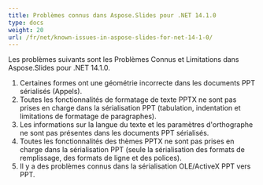 ```yaml
---
title: Problèmes connus dans Aspose.Slides pour .NET 14.1.0
type: docs
weight: 20
url: /fr/net/known-issues-in-aspose-slides-for-net-14-1-0/
---
```


Les problèmes suivants sont les Problèmes Connus et Limitations dans Aspose.Slides pour .NET 14.1.0.

1. Certaines formes ont une géométrie incorrecte dans les documents PPT sérialisés (Appels).
1. Toutes les fonctionnalités de formatage de texte PPTX ne sont pas prises en charge dans la sérialisation PPT (tabulation, indentation et limitations de formatage de paragraphes).
1. Les informations sur la langue du texte et les paramètres d'orthographe ne sont pas présentes dans les documents PPT sérialisés.
1. Toutes les fonctionnalités des thèmes PPTX ne sont pas prises en charge dans la sérialisation PPT (seule la sérialisation des formats de remplissage, des formats de ligne et des polices).
1. Il y a des problèmes connus dans la sérialisation OLE/ActiveX PPT vers PPT.